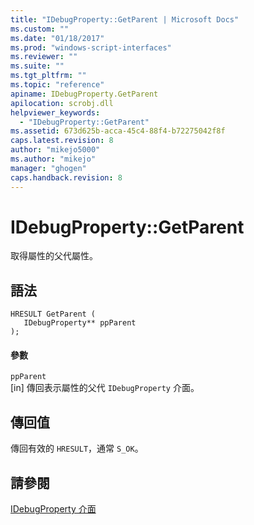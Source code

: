 ```yaml
---
title: "IDebugProperty::GetParent | Microsoft Docs"
ms.custom: ""
ms.date: "01/18/2017"
ms.prod: "windows-script-interfaces"
ms.reviewer: ""
ms.suite: ""
ms.tgt_pltfrm: ""
ms.topic: "reference"
apiname: IDebugProperty.GetParent
apilocation: scrobj.dll
helpviewer_keywords: 
  - "IDebugProperty::GetParent"
ms.assetid: 673d625b-acca-45c4-88f4-b72275042f8f
caps.latest.revision: 8
author: "mikejo5000"
ms.author: "mikejo"
manager: "ghogen"
caps.handback.revision: 8
---
```

# IDebugProperty::GetParent
取得屬性的父代屬性。  
  
## 語法  
  
```  
HRESULT GetParent (  
   IDebugProperty** ppParent  
);  
```  
  
#### 參數  
 `ppParent`  
 \[in\] 傳回表示屬性的父代 `IDebugProperty` 介面。  
  
## 傳回值  
 傳回有效的 `HRESULT`，通常 `S_OK`。  
  
## 請參閱  
 [IDebugProperty 介面](../../winscript/reference/idebugproperty-interface.md)